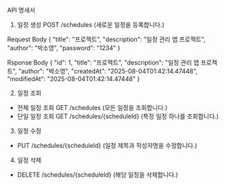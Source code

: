 API 명세서

1. 일정 생성
POST /schedules (새로운 일정을 등록합니다.)

Request Body
{
  "title": "프로젝트",
  "description": "일정 관리 앱 프로젝트",
  "author": "박소영",
  "password": "1234"
} 

Rsponse Body
{
    "id": 1,
    "title": "프로젝트",
    "description": "일정 관리 앱 프로젝트",
    "author": "박소영",
    "createdAt": "2025-08-04T01:42:14.47448",
    "modifiedAt": "2025-08-04T01:42:14.47448"
}    

  
2. 일정 조회
  - 전체 일정 조회
GET /schedules (모든 일정을 조회합니다.)
  - 단일 일정 조회
GET /schedules/{scheduleId} (특정 일정 하나를 조회합니다.)


3. 일정 수정
  - PUT /schedules/{scheduleId} (일정 제목과 작성자명을 수정합니다.)


4. 일정 삭제
  - DELETE /schedules/{scheduleId} (해당 일정을 삭제합니다.)

